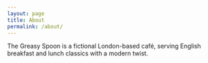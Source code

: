 ```yaml
---
layout: page
title: About
permalink: /about/
---
```


The Greasy Spoon is a fictional London-based café, serving English breakfast and lunch classics with a modern twist.
